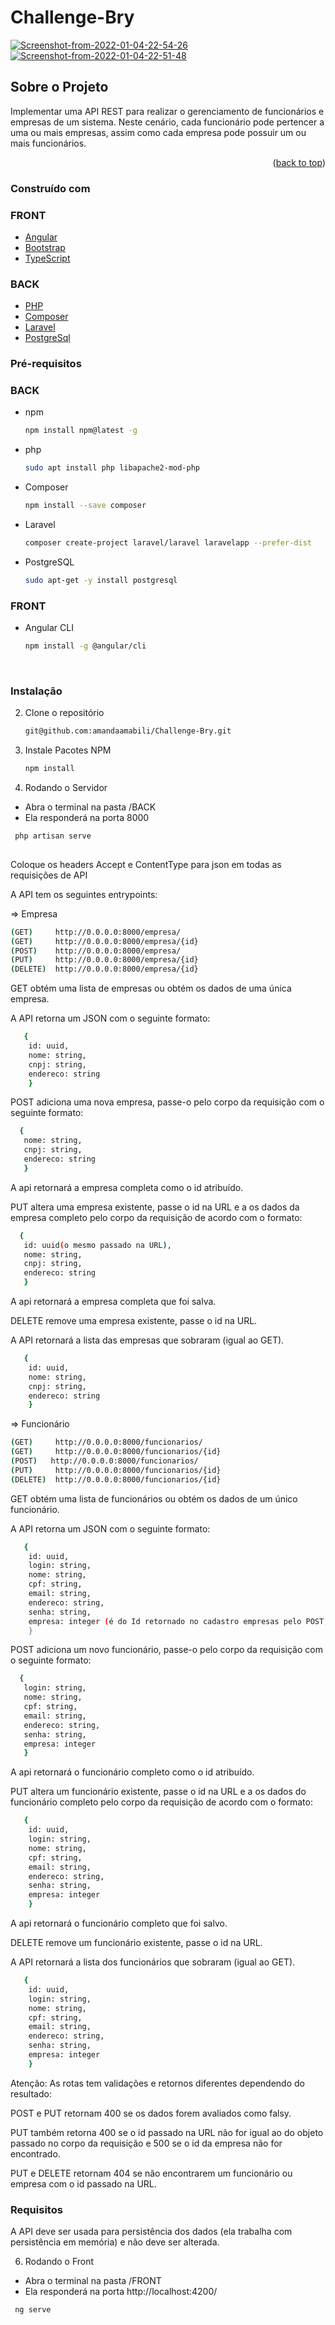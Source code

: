 # Challenge-Bry


<a href="https://ibb.co/fMFJ51H"><img src="https://i.ibb.co/rk09S7H/Screenshot-from-2022-01-04-22-54-26.png" alt="Screenshot-from-2022-01-04-22-54-26" border="0"></a>
<a href="https://ibb.co/wy0cPRF"><img src="https://i.ibb.co/WnxVM64/Screenshot-from-2022-01-04-22-51-48.png" alt="Screenshot-from-2022-01-04-22-51-48" border="0"></a>




## Sobre o Projeto


 Implementar uma API REST para realizar o gerenciamento de funcionários e empresas de um sistema.
Neste cenário, cada funcionário pode pertencer a uma ou mais empresas, assim como cada empresa
pode possuir um ou mais funcionários. 

<p align="right">(<a href="#top">back to top</a>)</p>



### Construído com


### FRONT

* [Angular](https://angular.io/)
* [Bootstrap](https://getbootstrap.com/docs/5.1/getting-started/introduction/)
* [TypeScript](https://www.typescriptlang.org/)

### BACK

* [PHP](https://www.php.net/)
* [Composer](https://www.npmjs.com/package/composer)
* [Laravel](https://laravel.com/)
* [PostgreSql](https://www.postgresql.org/)



### Pré-requisitos

### BACK

* npm
  ```sh
  npm install npm@latest -g
  ```

* php
  ```sh
  sudo apt install php libapache2-mod-php
  ```
* Composer
  ```sh
  npm install --save composer
  ```  
* Laravel
  ```sh
  composer create-project laravel/laravel laravelapp --prefer-dist
  ```
  
* PostgreSQL
  ```sh
  sudo apt-get -y install postgresql
  ```
  
### FRONT  
  
* Angular CLI

  ```sh
  npm install -g @angular/cli
  ```
  <br/>
  
  

### Instalação



2. Clone o repositório
   ```sh
   git@github.com:amandaamabili/Challenge-Bry.git
   ```
3. Instale Pacotes NPM
   ```sh
   npm install 
   ```

4. Rodando o Servidor
<ul> 
  <li> 
   Abra o terminal na pasta /BACK
   </li>
  <li> 
   Ela responderá na porta 8000
   </li></ul>

```sh
 php artisan serve
  
   ```

Coloque os headers Accept e ContentType para json em todas as requisições de API

A API tem os seguintes entrypoints:

=> Empresa

```sh
(GET)     http://0.0.0.0:8000/empresa/
(GET)     http://0.0.0.0:8000/empresa/{id}
(POST)    http://0.0.0.0:8000/empresa/
(PUT)     http://0.0.0.0:8000/empresa/{id}
(DELETE)  http://0.0.0.0:8000/empresa/{id}
   ```
   
GET obtém uma lista de empresas ou obtém os dados de uma única  empresa.

A API retorna um JSON com o seguinte formato:

```sh
   {
    id: uuid,
    nome: string,
    cnpj: string,
    endereco: string
    }
   ```
   
POST adiciona uma nova empresa, passe-o pelo corpo da requisição com o seguinte formato: 
 
 ```sh
   {
    nome: string,
    cnpj: string,
    endereco: string
    }
   ```
A api retornará a empresa completa como o id atribuído.

PUT altera uma empresa existente, passe o id na URL e a os dados da empresa completo pelo corpo da requisição de acordo com o formato: 
 
 ```sh
   {
    id: uuid(o mesmo passado na URL),
    nome: string,
    cnpj: string,
    endereco: string
    }
   ```
A api retornará a empresa completa que foi salva.

DELETE remove uma empresa existente, passe o id na URL.

A API retornará a lista das empresas que sobraram (igual ao GET).

```sh
   {
    id: uuid,
    nome: string,
    cnpj: string,
    endereco: string
    }
   ```
 
=> Funcionário

```sh
(GET)     http://0.0.0.0:8000/funcionarios/
(GET)     http://0.0.0.0:8000/funcionarios/{id}
(POST)   http://0.0.0.0:8000/funcionarios/
(PUT)     http://0.0.0.0:8000/funcionarios/{id}
(DELETE)  http://0.0.0.0:8000/funcionarios/{id}
   ```
GET obtém uma lista de funcionários ou obtém os dados de um único funcionário.

A API retorna um JSON com o seguinte formato:

```sh
   {
    id: uuid,
    login: string,
    nome: string,
    cpf: string,
    email: string,
    endereco: string,
    senha: string,
    empresa: integer (é do Id retornado no cadastro empresas pelo POST, é necessário ao menos uma empresa ter sido cadastrada para não dar erro 500  (Internal         Server Error já que ambas API's são relacionadas)
    }
   ```
   
POST adiciona um novo funcionário, passe-o pelo corpo da requisição com o seguinte formato: 
 
 ```sh
   {
    login: string,
    nome: string,
    cpf: string,
    email: string,
    endereco: string,
    senha: string,
    empresa: integer
    }
   ```
A api retornará o funcionário completo como o id atribuído.

PUT altera um funcionário existente, passe o id na URL e a os dados do funcionário completo pelo corpo da requisição de acordo com o formato: 
 

```sh
   {
    id: uuid,
    login: string,
    nome: string,
    cpf: string,
    email: string,
    endereco: string,
    senha: string,
    empresa: integer 
    }
   ```
A api retornará o funcionário completo que foi salvo.

DELETE remove um funcionário existente, passe o id na URL.

A API retornará a lista dos funcionários que sobraram (igual ao GET).


```sh
   {
    id: uuid,
    login: string,
    nome: string,
    cpf: string,
    email: string,
    endereco: string,
    senha: string,
    empresa: integer 
    }
   ```
   
Atenção: As rotas tem validações e retornos diferentes dependendo do resultado:

POST e PUT retornam 400 se os dados forem avaliados como falsy.

PUT também retorna 400 se o id passado na URL não for igual ao do objeto passado no corpo da requisição e 500 se o id da empresa não for encontrado.

PUT e DELETE retornam 404 se não encontrarem um funcionário ou empresa com o id passado na URL.

### Requisitos

A API deve ser usada para persistência dos dados (ela trabalha com persistência em memória) e não deve ser alterada.

6. Rodando o Front
<ul> 
  <li> 
   Abra o terminal na pasta /FRONT
   </li>
  <li> 
   Ela responderá na porta http://localhost:4200/
   </li></ul>


```sh
 ng serve  
   ```
   
  

